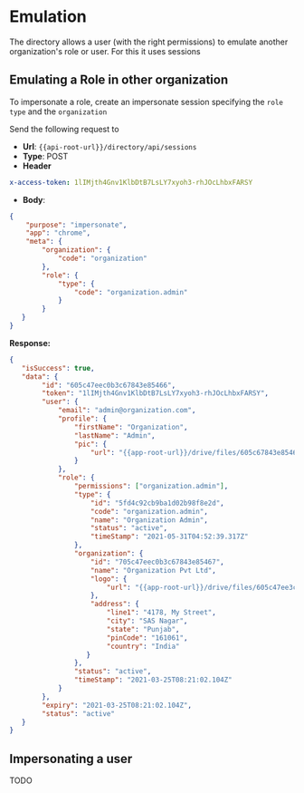 # Emulation

The directory allows a user (with the right permissions) to emulate another organization's role or user. For this it uses sessions

## Emulating a Role in other organization

To impersonate a role, create an impersonate session specifying the `role type` and the `organization`

Send the following request to

* **Url**: `{{api-root-url}}/directory/api/sessions`
* **Type**: POST
* **Header**
```yml
x-access-token: 1lIMjth4Gnv1KlbDtB7LsLY7xyoh3-rhJOcLhbxFARSY
```
* **Body**:

```JSON
{
    "purpose": "impersonate",
    "app": "chrome",
    "meta": {
        "organization": {
            "code": "organization"
        },
        "role": {
            "type": {
                "code": "organization.admin"
            }
        }
   }
}
```

**Response:**
```json
{
   "isSuccess": true,
   "data": {
        "id": "605c47eec0b3c67843e85466",
        "token": "1lIMjth4Gnv1KlbDtB7LsLY7xyoh3-rhJOcLhbxFARSY",
        "user": {
            "email": "admin@organization.com",
            "profile": {
                "firstName": "Organization",
                "lastName": "Admin",
                "pic": {
                    "url": "{{app-root-url}}/drive/files/605c67843e85466.png"
                }
            },
            "role": {
                "permissions": ["organization.admin"],
                "type": {
                    "id": "5fd4c92cb9ba1d02b98f8e2d",
                    "code": "organization.admin",
                    "name": "Organization Admin",
                    "status": "active",
                    "timeStamp": "2021-05-31T04:52:39.317Z"
                },
                "organization": {
                    "id": "705c47eec0b3c67843e85467",
                    "name": "Organization Pvt Ltd",
                    "logo": {
                        "url": "{{app-root-url}}/drive/files/605c47ee3c67843e85466.png"
                    },
                    "address": {
                        "line1": "4178, My Street",
                        "city": "SAS Nagar",
                        "state": "Punjab",
                        "pinCode": "161061",
                        "country": "India"
                   }
                },
                "status": "active",
                "timeStamp": "2021-03-25T08:21:02.104Z"
            }
        },
        "expiry": "2021-03-25T08:21:02.104Z",
        "status": "active"
   }
}
```

## Impersonating a user

TODO